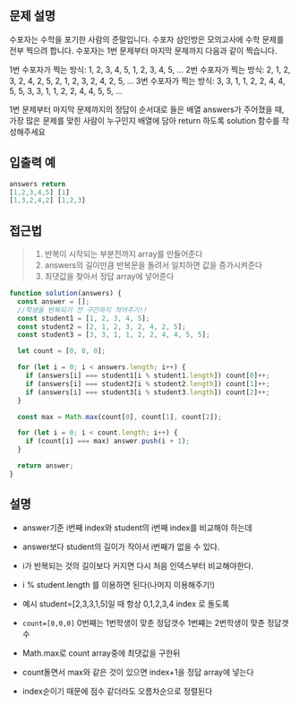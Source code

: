 ## 문제 설명

수포자는 수학을 포기한 사람의 준말입니다. 수포자 삼인방은 모의고사에 수학 문제를 전부 찍으려 합니다. 수포자는 1번 문제부터 마지막 문제까지 다음과 같이 찍습니다.

1번 수포자가 찍는 방식: 1, 2, 3, 4, 5, 1, 2, 3, 4, 5, ...
2번 수포자가 찍는 방식: 2, 1, 2, 3, 2, 4, 2, 5, 2, 1, 2, 3, 2, 4, 2, 5, ...
3번 수포자가 찍는 방식: 3, 3, 1, 1, 2, 2, 4, 4, 5, 5, 3, 3, 1, 1, 2, 2, 4, 4, 5, 5, ...

1번 문제부터 마지막 문제까지의 정답이 순서대로 들은 배열 answers가 주어졌을 때, 가장 많은 문제를 맞힌 사람이 누구인지 배열에 담아 return 하도록 solution 함수를 작성해주세요

## 입출력 예

```js
answers return
[1,2,3,4,5] [1]
[1,3,2,4,2] [1,2,3]
```

## 접근법

> 1. 반복이 시작되는 부분전까지 array를 만들어준다
> 2. answers의 길이만큼 반복문을 돌려서 일치하면 값을 증가시켜준다
> 3. 최댓값을 찾아서 정답 array에 넣어준다

```js
function solution(answers) {
  const answer = [];
  //학생들 반복되기 전 구간까지 적어주기!!
  const student1 = [1, 2, 3, 4, 5];
  const student2 = [2, 1, 2, 3, 2, 4, 2, 5];
  const student3 = [3, 3, 1, 1, 2, 2, 4, 4, 5, 5];

  let count = [0, 0, 0];

  for (let i = 0; i < answers.length; i++) {
    if (answers[i] === student1[i % student1.length]) count[0]++;
    if (answers[i] === student2[i % student2.length]) count[1]++;
    if (answers[i] === student3[i % student3.length]) count[2]++;
  }

  const max = Math.max(count[0], count[1], count[2]);

  for (let i = 0; i < count.length; i++) {
    if (count[i] === max) answer.push(i + 1);
  }

  return answer;
}
```

## 설명

- answer기준 i번째 index와 student의 i번째 index를 비교해야 하는데
- answer보다 student의 길이가 작아서 i번째가 없을 수 있다.

- i가 반복되는 것의 길이보다 커지면 다시 처음 인덱스부터 비교해야한다.

- i % student.length 를 이용하면 된다(나머지 이용해주기!)
- 예시 student=[2,3,3,1,5]일 때 항상 0,1,2,3,4 index 로 돌도록

- `count=[0,0,0]` 0번째는 1번학생이 맞춘 정답갯수 1번쨰는 2번학생이 맞춘 정답갯수
- Math.max로 count array중에 최댓값을 구한뒤
- count돌면서 max와 같은 것이 있으면 index+1을 정답 array에 넣는다

- index순이기 때문에 점수 같더라도 오름차순으로 정렬된다
